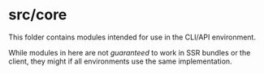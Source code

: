 # src/core

This folder contains modules intended for use in the CLI/API environment.

While modules in here are not _guaranteed_ to work in SSR bundles or the client, they might if all environments use the same implementation.
